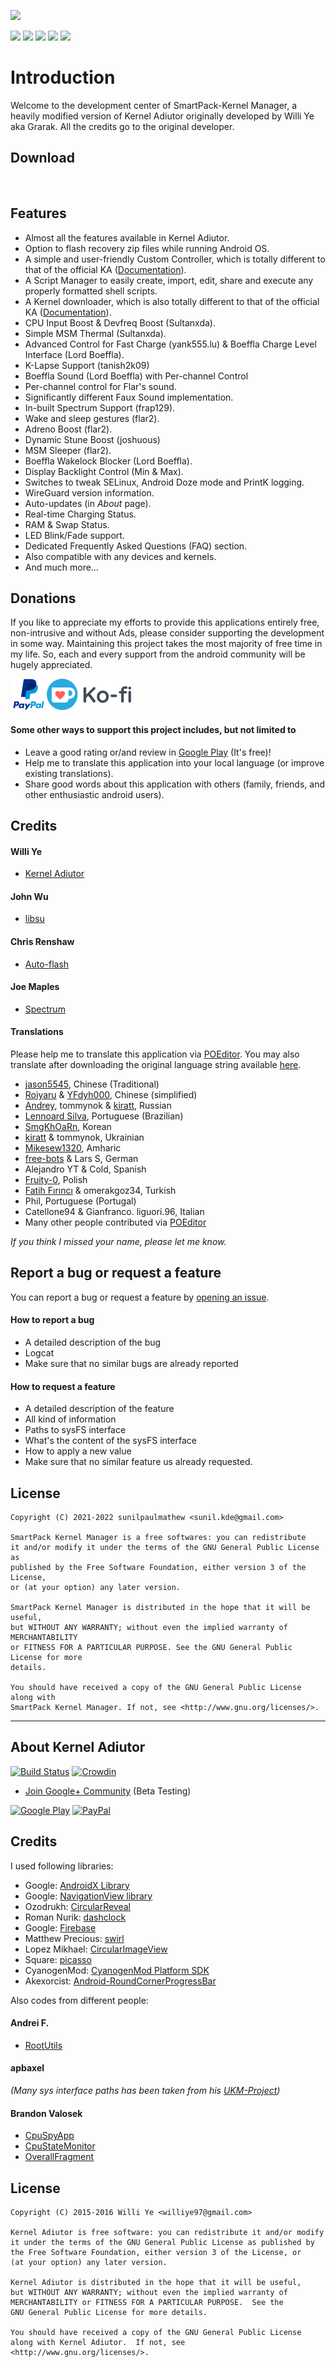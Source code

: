 ![](banner.png)

[![](https://img.shields.io/badge/SmartPack--Kernel%20Manager-v17.1-green)](https://play.google.com/store/apps/details?id=com.smartpack.kernelmanager.release)
![](https://img.shields.io/github/downloads/SmartPack/SmartPack-Kernel-Manager/total)
![](https://img.shields.io/github/downloads/SmartPack/SmartPack-Kernel-Manager/v17.1/total)
![](https://img.shields.io/github/contributors/smartpack/SmartPack-Kernel-Manager)
![](https://img.shields.io/github/license/smartpack/SmartPack-Kernel-Manager)

# Introduction
Welcome to the development center of SmartPack-Kernel Manager, a heavily modified version of Kernel Adiutor originally developed by Willi Ye aka Grarak. All the credits go to the original developer.<br>

## Download
[<img src="https://play.google.com/intl/en_us/badges/images/generic/en-play-badge.png"
     alt=""
     height="80">](https://play.google.com/store/apps/details?id=com.smartpack.kernelmanager.release)
     [<img src="https://fdroid.gitlab.io/artwork/badge/get-it-on.png"
          alt=""
          height="80">](https://f-droid.org/packages/com.smartpack.kernelmanager)
          [<img src="https://gitlab.com/IzzyOnDroid/repo/-/raw/master/assets/IzzyOnDroid.png"
                    alt=""
                    height="80">](https://apt.izzysoft.de/fdroid/index/apk/com.smartpack.kernelmanager)
                    [<img src="https://i.ibb.co/q0mdc4Z/get-it-on-github.png"
                                             alt=""
                                             height="80">](https://github.com/SmartPack/SmartPack-Kernel-Manager/releases/download/v17.1/com.smartpack.kernelmanager-v17.1-fdroid-release.apk)

## Features
* Almost all the features available in Kernel Adiutor.
* Option to flash recovery zip files while running Android OS.
* A simple and user-friendly Custom Controller, which is totally different to that of the official KA ([Documentation](https://smartpack.github.io/spkm/customcontrols/)).
* A Script Manager to easily create, import, edit, share and execute any properly formatted shell scripts.
* A Kernel downloader, which is also totally different to that of the official KA ([Documentation](https://smartpack.github.io/kerneldownloads/)).
* CPU Input Boost & Devfreq Boost (Sultanxda).
* Simple MSM Thermal (Sultanxda).
* Advanced Control for Fast Charge (yank555.lu) & Boeffla Charge Level Interface (Lord Boeffla).
* K-Lapse Support (tanish2k09)
* Boeffla Sound (Lord Boeffla) with Per-channel Control
* Per-channel control for Flar's sound.
* Significantly different Faux Sound implementation.
* In-built Spectrum Support (frap129).
* Wake and sleep gestures (flar2).
* Adreno Boost (flar2).
* Dynamic Stune Boost (joshuous)
* MSM Sleeper (flar2).
* Boeffla Wakelock Blocker (Lord Boeffla).
* Display Backlight Control (Min & Max).
* Switches to tweak SELinux, Android Doze mode and PrintK logging.
* WireGuard version information.
* Auto-updates (in *About* page).
* Real-time Charging Status.
* RAM & Swap Status.
* LED Blink/Fade support.
* Dedicated Frequently Asked Questions (FAQ) section.
* Also compatible with any devices and kernels.
* And much more…

## Donations
If you like to appreciate my efforts to provide this applications entirely free, non-intrusive and without Ads, please consider supporting the development in some way. Maintaining this project takes the most majority of free time in my life. So, each and every support from the android community will be hugely appreciated.

[<img src="https://liberapay.com/assets/widgets/donate.svg"
     alt=""
     height="50">](https://liberapay.com/sunilpaulmathew/donate/)
[<img src="https://raw.githubusercontent.com/SmartPack/SmartPack.github.io/master/asset/pic005.png"
     alt=""
     height="50">](https://www.paypal.me/menacherry/)
[<img src="https://raw.githubusercontent.com/SmartPack/SmartPack.github.io/master/asset/pic010.png"
     alt=""
     height="50">](https://ko-fi.com/sunilpaulmathew/)
[<img src="https://play.google.com/intl/en_us/badges/images/generic/en-play-badge.png"
     alt=""
     height="50">](https://play.google.com/store/apps/details?id=com.smartpack.donate)

#### Some other ways to support this project includes, but not limited to
* Leave a good rating or/and review in [Google Play](https://play.google.com/store/apps/details?id=com.smartpack.kernelmanager.release) (It's free)!
* Help me to translate this application into your local language (or improve existing translations).
* Share good words about this application with others (family, friends, and other enthusiastic android users).

## Credits

#### Willi Ye

* [Kernel Adiutor](https://github.com/Grarak/KernelAdiutor)

#### John Wu

* [libsu](https://github.com/topjohnwu/libsu)

#### Chris Renshaw

* [Auto-flash](https://github.com/osm0sis)

#### Joe Maples

* [Spectrum](https://github.com/frap129/spectrum)

#### Translations
Please help me to translate this application via [POEditor](https://poeditor.com/join/project?hash=qWFlVfAlp5). You may also translate after downloading the original language string available [here](app/src/main/res/values/strings.xml).

* [jason5545](https://github.com/jason5545), Chinese (Traditional)
* [Roiyaru](https://github.com/Roiyaru) & [YFdyh000](https://github.com/yfdyh000), Chinese (simplified)
* [Andrey](https://github.com/andrey167), tommynok & [kiratt](http://4pda.ru/forum/index.php?showuser=5859577), Russian
* [Lennoard Silva](https://github.com/Lennoard), Portuguese (Brazilian)
* [SmgKhOaRn](https://github.com/SmgKhOaRn), Korean
* [kiratt](http://4pda.ru/forum/index.php?showuser=5859577) & tommynok, Ukrainian
* [Mikesew1320](https://github.com/Mikesew1320), Amharic
* [free-bots](https://github.com/free-bots) & Lars S, German
* Alejandro YT & Cold, Spanish
* [Fruity-0](https://github.com/Fruity-0), Polish
* [Fatih Fırıncı](https://github.com/Fatih-BaKeR) & omerakgoz34, Turkish
* Phil, Portuguese (Portugal)
* Catellone94 & Gianfranco. liguori.96, Italian
* Many other people contributed via [POEditor](https://poeditor.com/join/project?hash=qWFlVfAlp5)

_If you think I missed your name, please let me know._

## Report a bug or request a feature

You can report a bug or request a feature by [opening an issue](https://github.com/SmartPack/SmartPack-Kernel-Manager/issues/new).

#### How to report a bug
* A detailed description of the bug
* Logcat
* Make sure that no similar bugs are already reported

#### How to request a feature
* A detailed description of the feature
* All kind of information
* Paths to sysFS interface
* What's the content of the sysFS interface
* How to apply a new value
* Make sure that no similar feature us already requested.

## License

    Copyright (C) 2021-2022 sunilpaulmathew <sunil.kde@gmail.com>

    SmartPack Kernel Manager is a free softwares: you can redistribute
    it and/or modify it under the terms of the GNU General Public License as
    published by the Free Software Foundation, either version 3 of the License,
    or (at your option) any later version.

    SmartPack Kernel Manager is distributed in the hope that it will be useful,
    but WITHOUT ANY WARRANTY; without even the implied warranty of MERCHANTABILITY
    or FITNESS FOR A PARTICULAR PURPOSE. See the GNU General Public License for more
    details.

    You should have received a copy of the GNU General Public License along with
    SmartPack Kernel Manager. If not, see <http://www.gnu.org/licenses/>.

***** ***** ***** ***** ***** ***** ***** ***** ***** ***** *****

## About Kernel Adiutor

[![Build Status](https://travis-ci.org/Grarak/KernelAdiutor.svg?branch=master)](https://travis-ci.org/Grarak/KernelAdiutor)
[![Crowdin](https://d322cqt584bo4o.cloudfront.net/kernel-adiutor/localized.png)](https://crowdin.com/project/kernel-adiutor)

* [Join Google+ Community](https://plus.google.com/communities/108445529270785762340) (Beta Testing)

[![Google Play](http://developer.android.com/images/brand/en_generic_rgb_wo_60.png)](https://play.google.com/store/apps/details?id=com.grarak.kerneladiutor)
[![PayPal](https://www.paypalobjects.com/webstatic/mktg/Logo/pp-logo-200px.png)](https://www.paypal.com/cgi-bin/webscr?cmd=_s-xclick&hosted_button_id=G3643L52LJQ7G)

## Credits

I used following libraries:

* Google: [AndroidX Library](https://developer.android.com/jetpack/androidx/)
* Google: [NavigationView library](https://developer.android.com/reference/com/google/android/material/navigation/NavigationView)
* Ozodrukh: [CircularReveal](https://github.com/ozodrukh/CircularReveal)
* Roman Nurik: [dashclock](https://github.com/romannurik/dashclock)
* Google: [Firebase](https://firebase.google.com)
* Matthew Precious: [swirl](https://github.com/mattprecious/swirl)
* Lopez Mikhael: [CircularImageView](https://github.com/lopspower/CircularImageView)
* Square: [picasso](https://github.com/square/picasso)
* CyanogenMod: [CyanogenMod Platform SDK](https://github.com/CyanogenMod/cm_platform_sdk)
* Akexorcist: [Android-RoundCornerProgressBar](https://github.com/akexorcist/Android-RoundCornerProgressBar)

Also codes from different people:

#### Andrei F.

* [RootUtils](https://github.com/Grarak/KernelAdiutor/blob/master/app/src/main/java/com/grarak/kerneladiutor/utils/root/RootUtils.java)

#### apbaxel

_(Many sys interface paths has been taken from his [UKM-Project](https://github.com/apbaxel/UKM))_

#### Brandon Valosek

* [CpuSpyApp](https://github.com/Grarak/KernelAdiutor/blob/master/app/src/main/java/com/bvalosek/cpuspy/CpuSpyApp.java)
* [CpuStateMonitor](https://github.com/Grarak/KernelAdiutor/blob/master/app/src/main/java/com/bvalosek/cpuspy/CpuStateMonitor.java)
* [OverallFragment](https://github.com/Grarak/KernelAdiutor/blob/master/app/src/main/java/com/grarak/kerneladiutor/fragments/statistics/OverallFragment.java)

## License

    Copyright (C) 2015-2016 Willi Ye <williye97@gmail.com>
    
    Kernel Adiutor is free software: you can redistribute it and/or modify
    it under the terms of the GNU General Public License as published by
    the Free Software Foundation, either version 3 of the License, or
    (at your option) any later version.
    
    Kernel Adiutor is distributed in the hope that it will be useful,
    but WITHOUT ANY WARRANTY; without even the implied warranty of
    MERCHANTABILITY or FITNESS FOR A PARTICULAR PURPOSE.  See the
    GNU General Public License for more details.
    
    You should have received a copy of the GNU General Public License
    along with Kernel Adiutor.  If not, see <http://www.gnu.org/licenses/>.

